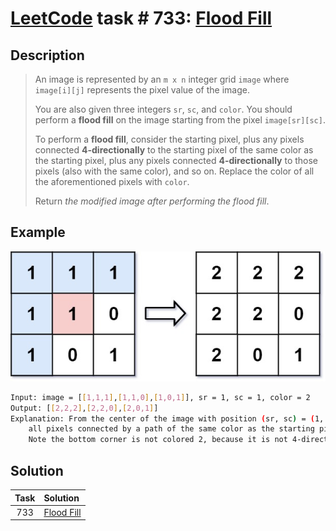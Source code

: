 # [LeetCode][leetcode] task # 733: [Flood Fill][task]

Description
-----------

> An image is represented by an `m x n` integer grid `image`
> where `image[i][j]` represents the pixel value of the image.
> 
> You are also given three integers `sr`, `sc`, and `color`.
> You should perform a **flood fill** on the image starting from the pixel `image[sr][sc]`.
> 
> To perform a **flood fill**, consider the starting pixel, plus any pixels
> connected **4-directionally** to the starting pixel of the same color as the starting pixel,
> plus any pixels connected **4-directionally** to those pixels (also with the same color), and so on.
> Replace the color of all the aforementioned pixels with `color`.
> 
> Return _the modified image after performing the flood fill_.
 
 Example
-------

![matrix.png](image/matrix.png)

```sh
Input: image = [[1,1,1],[1,1,0],[1,0,1]], sr = 1, sc = 1, color = 2
Output: [[2,2,2],[2,2,0],[2,0,1]]
Explanation: From the center of the image with position (sr, sc) = (1, 1) (i.e., the red pixel),
    all pixels connected by a path of the same color as the starting pixel (i.e., the blue pixels) are colored with the new color.
    Note the bottom corner is not colored 2, because it is not 4-directionally connected to the starting pixel.
```

Solution
--------

| Task | Solution               |
|:----:|:-----------------------|
| 733  | [Flood Fill][solution] |


[leetcode]: <http://leetcode.com/>
[task]: <https://leetcode.com/problems/flood-fill/>
[solution]: <https://github.com/wellaxis/praxis-leetcode/blob/main/src/main/java/com/witalis/praxis/leetcode/task/h8/p733/option/Practice.java>
